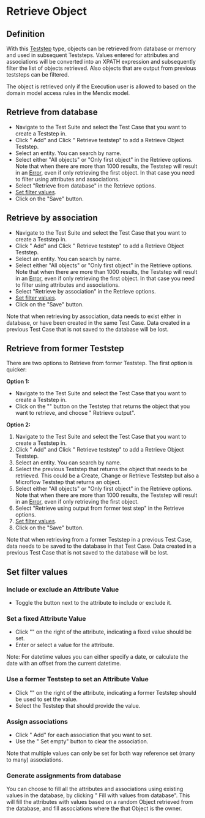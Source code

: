 # Retrieve Object

## Definition

With this [Teststep](.) type, objects can be retrieved from database or memory and used in subsequent Teststeps. Values entered for attributes and associations will be converted into an XPATH expression and subsequently filter the list of objects retrieved. Also objects that are output from previous teststeps can be filtered. 

The object is retrieved only if the Execution user is allowed to based on the domain model access rules in the Mendix model.

## Retrieve from database

- Navigate to the Test Suite and select the Test Case that you want to create a Teststep in.
- Click "<i class="fal fa-plus-circle"></i> Add" and Click "<i class="fal fa-info-circle"></i> Retrieve teststep" to add a Retrieve Object Teststep.
- Select an entity. You can search by name.
- Select either "All objects" or "Only first object" in the Retrieve options. Note that when there are more than 1000 results, the Teststep will result in an [Error](error), even if only retrieving the first object. In that case you need to filter using attributes and associations.
- Select "Retrieve from database" in the Retrieve options.
- [Set filter values](#set-filter-values).
- Click on the "Save" button. 

## Retrieve by association

- Navigate to the Test Suite and select the Test Case that you want to create a Teststep in.
- Click "<i class="fal fa-info-circle"></i> Add" and Click "<i class="fal fa-info-circle"></i> Retrieve teststep" to add a Retrieve Object Teststep.
- Select an entity. You can search by name.
- Select either "All objects" or "Only first object" in the Retrieve options. Note that when there are more than 1000 results, the Teststep will result in an [Error](error), even if only retrieving the first object. In that case you need to filter using attributes and associations.
- Select "Retrieve by association" in the Retrieve options.
- [Set filter values](#set-filter-values).
- Click on the "Save" button. 

Note that when retrieving by association, data needs to exist either in database, or have been created in the same Test Case. Data created in a previous Test Case that is not saved to the database will be lost.

## Retrieve from former Teststep

There are two options to Retrieve from former Teststep. The first option is quicker:

**Option 1:**

- Navigate to the Test Suite and select the Test Case that you want to create a Teststep in.
- Click on the "<i class="fas fa-ellipsis"></i>" button on the Teststep that returns the object that you want to retrieve, and choose "<i class="fal fa-plus-circle"></i> Retrieve output".

**Option 2:**

1. Navigate to the Test Suite and select the Test Case that you want to create a Teststep in.
2. Click "<i class="fal fa-plus-circle"></i> Add" and Click "<i class="fal fa-info-circle"></i> Retrieve teststep" to add a Retrieve Object Teststep.
3. Select an entity. You can search by name.
4. Select the previous Teststep that returns the object that needs to be retrieved. This could be a Create, Change or Retrieve Teststep but also a Microflow Teststep that returns an object.
5. Select either "All objects" or "Only first object" in the Retrieve options. Note that when there are more than 1000 results, the Teststep will result in an [Error](error), even if only retrieving the first object.
6. Select "Retrieve using output from former test step" in the Retrieve options.
7. [Set filter values](#set-filter-values).
8. Click on the "Save" button. 

Note that when retrieving from a former Teststep in a previous Test Case, data needs to be saved to the database in that Test Case. Data created in a previous Test Case that is not saved to the database will be lost.

## Set filter values

### Include or exclude an Attribute Value
- Toggle the <i class="fal fa-filter"></i> button next to the attribute to include or exclude it.

### Set a fixed Attribute Value 
- Click "<i class="fas fa-keyboard"></i>" on the right of the attribute, indicating a fixed value should be set.
- Enter or select a value for the attribute.

Note: For datetime values you can either specify a date, or calculate the date with an offset from the current datetime.

### Use a former Teststep to set an Attribute Value
- Click "<i class="fal fa-chevron-circle-right"></i>" on the right of the attribute, indicating a former Teststep should be used to set the value.
- Select the Teststep that should provide the value.

### Assign associations
- Click "<i class="fal fa-plus-circle"></i> Add" for each association that you want to set. 
- Use the "<i class="fal fa-empty-set"></i> Set empty" button to clear the association. 

Note that multiple values can only be set for both way reference set (many to many) associations.

### Generate assignments from database
You can choose to fill all the attributes and associations using existing values in the database, by clicking "<i class="fas fa-database"></i> Fill with values from database". This will fill the attributes with values based on a random Object retrieved from the database, and fill associations where the that Object is the owner.

